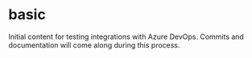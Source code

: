 # basic

Initial content for testing integrations with Azure DevOps. Commits and documentation will come along during this process.
